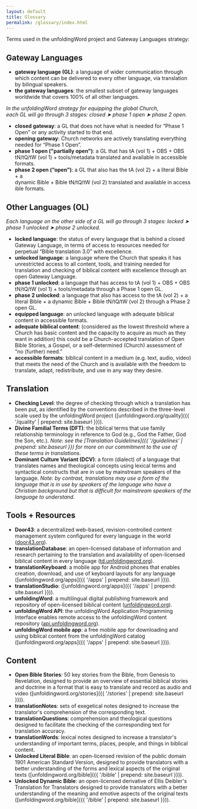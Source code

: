 ```yaml
---
layout: default
title: Glossary
permalink: /glossary/index.html
---
```


Terms used in the unfoldingWord project and Gateway Languages strategy:


Gateway Languages
-----------------

- **gateway language (GL)**: a language of wider communication through which content can be delivered to every other language, via translation by bilingual speakers.
- **the gateway languages**: the smallest subset of gateway languages worldwide that covers 100% of all other languages.

*In the unfoldingWord strategy for equipping the global Church, each GL will go through 3 stages: closed ➤ phase 1 open ➤ phase 2 open.*

-  **closed gateway**: a GL that does not have what is needed for “Phase 1 Open” or any activity started to that end.
-  **opening gateway**: Church networks are actively translating everything needed for “Phase 1 Open”.
-  **phase 1 open ("partially open")**: a GL that has tA (vol 1) + OBS + OBS tN/tQ/tW (vol 1) + tools/metadata translated and available in accessible formats.
- **phase 2 open (“open")**: a GL that also has the tA (vol 2) + a literal Bible + a dynamic Bible + Bible tN/tQ/tW (vol 2) translated and available in accessible formats.


Other Languages (OL)
--------------------

*Each language on the other side of a GL will go through 3 stages: locked ➤ phase 1 unlocked ➤ phase 2 unlocked.*

- **locked language**: the status of every language that is behind a closed Gateway Language, in terms of access to resources needed for perpetual “Bible translation 3.0” with excellence.
-  **unlocked language**: a language where the Church that speaks it has unrestricted access to all content, tools, and training needed for translation and checking of biblical content with excellence through an open Gateway Language.
-  **phase 1 unlocked**: a language that has access to tA (vol 1) + OBS + OBS tN/tQ/tW (vol 1) + tools/metadata through a Phase 1 open GL.
-  **phase 2 unlocked**: a language that also has access to the tA (vol 2) + a literal Bible + a dynamic Bible + Bible tN/tQ/tW (vol 2) through a Phase 2 open GL.
-  **equipped language**: an unlocked language with adequate biblical content in accessible formats.
-  **adequate biblical content**: (considered as the lowest threshold where a Church has basic content and the capacity to acquire as much as they want in addition) this could be a Church-accepted translation of Open Bible Stories, a Gospel, or a self-determined (Church) assessment of “no (further) need.”
-  **accessible formats**: biblical content in a medium (e.g. text, audio, video) that meets the need of the Church and is available with the freedom to translate, adapt, redistribute, and use in any way they desire.


Translation
-----------

-  **Checking Level**: the degree of checking through which a translation has been put, as identified by the conventions described in the three-level scale used by the unfoldingWord project ([unfoldingword.org/quality]({{ '/quality' | prepend: site.baseurl }})).
-  **Divine Familial Terms (DFT)**: the biblical terms that use family relationship terminology in reference to God (e.g., God the Father, God the Son, etc.). *Note: see the [Translation Guidelines]({{ '/guidelines' | prepend: site.baseurl }}) for more on our commitment to the use of these terms in translations.*
-  **Dominant Culture Variant (DCV)**: a form (dialect) of a language that translates names and theological concepts using lexical terms and syntactical constructs that are in use by mainstream speakers of the language. *Note: by contrast, translations may use a form of the language that is in use by speakers of the language who have a Christian background but that is difficult for mainstream speakers of the language to understand.*



Tools + Resources
-----------------

-  **Door43**: a decentralized web-based, revision-controlled content management system configured for every language in the world ([door43.org](https://door43.org)).
-  **translationDatabase**: an open-licensed database of information and research pertaining to the translation and availability of open-licensed biblical content in every language ([td.unfoldingword.org](https://td.unfoldingword.org)).
-  **translationKeyboard**: a mobile app for Android phones that enables creation, download, and use of keyboard layouts for any language ([unfoldingword.org/apps]({{ '/apps' | prepend: site.baseurl }})).
-  **translationStudio**: ([unfoldingword.org/apps]({{ '/apps' | prepend: site.baseurl }})).
-  **unfoldingWord**: a multilingual digital publishing framework and repository of open-licensed biblical content ([unfoldingword.org](https://unfoldingword.org)).
-  **unfoldingWord API**: the unfoldingWord Application Programming Interface enables remote access to the unfoldingWord content repository ([api.unfoldingword.org](https://api.unfoldingword.org)).
-  **unfoldingWord mobile app**: a free mobile app for downloading and using biblical content from the unfoldingWord catalog ([unfoldingword.org/apps]({{ '/apps' | prepend: site.baseurl }})).


Content
-------

-  **Open Bible Stories**: 50 key stories from the Bible, from Genesis to Revelation, designed to provide an overview of essential biblical stories and doctrine in a format that is easy to translate and record as audio and video ([unfoldingword.org/stories]({{ '/stories' | prepend: site.baseurl }})).
-  **translationNotes**: sets of exegetical notes designed to increase the translator's comprehension of the corresponding text.
-  **translationQuestions**: comprehension and theological questions designed to facilitate the checking of the corresponding text for translation accuracy.
-  **translationWords**: lexical notes designed to increase a translator's understanding of important terms, places, people, and things in biblical content.
-  **Unlocked Literal Bible**: an open-licensed revision of the public domain 1901 American Standard Version, designed to provide translators with a better understanding of the forms and lexical aspects of the original texts ([unfoldingword.org/bible]({{ '/bible' | prepend: site.baseurl }})).
-  **Unlocked Dynamic Bible**: an open-licensed derivative of Ellis Deibler's Translation for Translators designed to provide translators with a better understanding of the meaning and emotive aspects of the original texts ([unfoldingword.org/bible]({{ '/bible' | prepend: site.baseurl }})).


